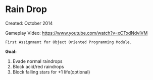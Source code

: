 Rain Drop
==============
Created: October 2014


Gameplay Video: https://www.youtube.com/watch?v=xCTxdNdvlVM

	First Assignment for Object Oriented Programming Module.

 <b>Goal:</b>
  1. Evade normal raindrops
  2. Block acid/red raindrops
  3. Block falling stars for +1 life(optional)
